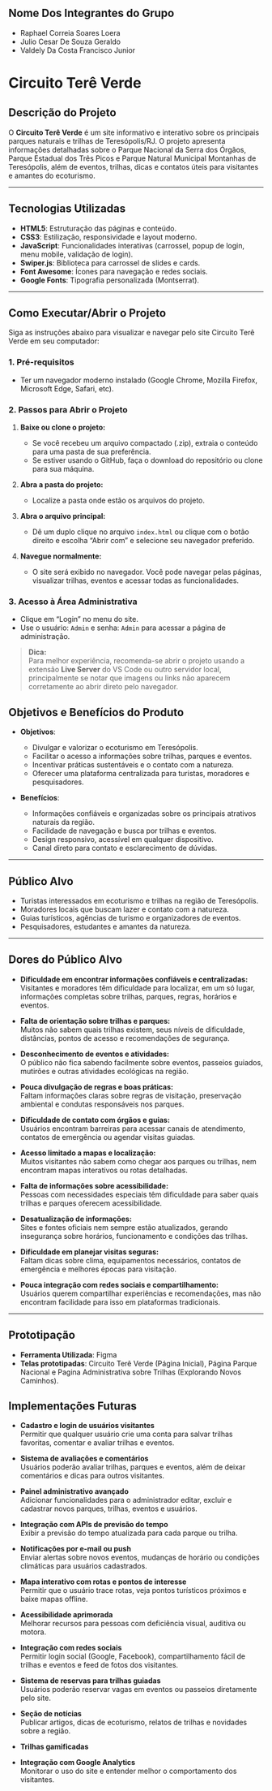 ## Nome Dos Integrantes do Grupo
- Raphael Correia Soares Loera
- Julio Cesar De Souza Geraldo
- Valdely Da Costa Francisco Junior


# Circuito Terê Verde

## Descrição do Projeto

O **Circuito Terê Verde** é um site informativo e interativo sobre os principais parques naturais e trilhas de Teresópolis/RJ.
O projeto apresenta informações detalhadas sobre o Parque Nacional da Serra dos Órgãos,
Parque Estadual dos Três Picos e Parque Natural Municipal Montanhas de Teresópolis,
além de eventos, trilhas, dicas e contatos úteis para visitantes e amantes do ecoturismo.

---

## Tecnologias Utilizadas

- **HTML5**: Estruturação das páginas e conteúdo.
- **CSS3**: Estilização, responsividade e layout moderno.
- **JavaScript**: Funcionalidades interativas (carrossel, popup de login, menu mobile, validação de login).
- **Swiper.js**: Biblioteca para carrossel de slides e cards.
- **Font Awesome**: Ícones para navegação e redes sociais.
- **Google Fonts**: Tipografia personalizada (Montserrat).

---

## Como Executar/Abrir o Projeto

Siga as instruções abaixo para visualizar e navegar pelo site Circuito Terê Verde em seu computador:

### 1. Pré-requisitos

- Ter um navegador moderno instalado (Google Chrome, Mozilla Firefox, Microsoft Edge, Safari, etc).

### 2. Passos para Abrir o Projeto

1. **Baixe ou clone o projeto:**
   - Se você recebeu um arquivo compactado (.zip), extraia o conteúdo para uma pasta de sua preferência.
   - Se estiver usando o GitHub, faça o download do repositório ou clone para sua máquina.

2. **Abra a pasta do projeto:**
   - Localize a pasta onde estão os arquivos do projeto.

3. **Abra o arquivo principal:**
   - Dê um duplo clique no arquivo `index.html` ou clique com o botão direito e escolha “Abrir com” e selecione seu navegador preferido.

4. **Navegue normalmente:**
   - O site será exibido no navegador. Você pode navegar pelas páginas, visualizar trilhas, eventos e acessar todas as funcionalidades.

### 3. Acesso à Área Administrativa

- Clique em “Login” no menu do site.
- Use o usuário: `Admin` e senha: `Admin` para acessar a página de administração.

> **Dica:**  
> Para melhor experiência, recomenda-se abrir o projeto usando a extensão **Live Server** do VS Code ou outro servidor local, principalmente se notar que imagens ou links não aparecem corretamente ao abrir direto pelo navegador.


## Objetivos e Benefícios do Produto

- **Objetivos**:
  - Divulgar e valorizar o ecoturismo em Teresópolis.
  - Facilitar o acesso a informações sobre trilhas, parques e eventos.
  - Incentivar práticas sustentáveis e o contato com a natureza.
  - Oferecer uma plataforma centralizada para turistas, moradores e pesquisadores.

- **Benefícios**:
  - Informações confiáveis e organizadas sobre os principais atrativos naturais da região.
  - Facilidade de navegação e busca por trilhas e eventos.
  - Design responsivo, acessível em qualquer dispositivo.
  - Canal direto para contato e esclarecimento de dúvidas.

---

## Público Alvo

- Turistas interessados em ecoturismo e trilhas na região de Teresópolis.
- Moradores locais que buscam lazer e contato com a natureza.
- Guias turísticos, agências de turismo e organizadores de eventos.
- Pesquisadores, estudantes e amantes da natureza.

---

## Dores do Público Alvo

- **Dificuldade em encontrar informações confiáveis e centralizadas:**  
  Visitantes e moradores têm dificuldade para localizar, em um só lugar, informações completas sobre trilhas, parques, regras, horários e eventos.

- **Falta de orientação sobre trilhas e parques:**  
  Muitos não sabem quais trilhas existem, seus níveis de dificuldade, distâncias, pontos de acesso e recomendações de segurança.

- **Desconhecimento de eventos e atividades:**  
  O público não fica sabendo facilmente sobre eventos, passeios guiados, mutirões e outras atividades ecológicas na região.

- **Pouca divulgação de regras e boas práticas:**  
  Faltam informações claras sobre regras de visitação, preservação ambiental e condutas responsáveis nos parques.

- **Dificuldade de contato com órgãos e guias:**  
  Usuários encontram barreiras para acessar canais de atendimento, contatos de emergência ou agendar visitas guiadas.

- **Acesso limitado a mapas e localização:**  
  Muitos visitantes não sabem como chegar aos parques ou trilhas, nem encontram mapas interativos ou rotas detalhadas.

- **Falta de informações sobre acessibilidade:**  
  Pessoas com necessidades especiais têm dificuldade para saber quais trilhas e parques oferecem acessibilidade.

- **Desatualização de informações:**  
  Sites e fontes oficiais nem sempre estão atualizados, gerando insegurança sobre horários, funcionamento e condições das trilhas.

- **Dificuldade em planejar visitas seguras:**  
  Faltam dicas sobre clima, equipamentos necessários, contatos de emergência e melhores épocas para visitação.

- **Pouca integração com redes sociais e compartilhamento:**  
  Usuários querem compartilhar experiências e recomendações, mas não encontram facilidade para isso em plataformas tradicionais.

---

## Prototipação
- **Ferramenta Utilizada**: Figma
- **Telas prototipadas**: Circuito Terê Verde (Página Inicial), Página Parque Nacional e Pagina Administrativa sobre Trilhas (Explorando Novos Caminhos).



## Implementações Futuras

- **Cadastro e login de usuários visitantes**  
  Permitir que qualquer usuário crie uma conta para salvar trilhas favoritas, comentar e avaliar trilhas e eventos.

- **Sistema de avaliações e comentários**  
  Usuários poderão avaliar trilhas, parques e eventos, além de deixar comentários e dicas para outros visitantes.

- **Painel administrativo avançado**  
  Adicionar funcionalidades para o administrador editar, excluir e cadastrar novos parques, trilhas, eventos e usuários.

- **Integração com APIs de previsão do tempo**  
  Exibir a previsão do tempo atualizada para cada parque ou trilha.

- **Notificações por e-mail ou push**  
  Enviar alertas sobre novos eventos, mudanças de horário ou condições climáticas para usuários cadastrados.

- **Mapa interativo com rotas e pontos de interesse**  
  Permitir que o usuário trace rotas, veja pontos turísticos próximos e baixe mapas offline.


- **Acessibilidade aprimorada**  
  Melhorar recursos para pessoas com deficiência visual, auditiva ou motora.

- **Integração com redes sociais**  
  Permitir login social (Google, Facebook), compartilhamento fácil de trilhas e eventos e feed de fotos dos visitantes.



- **Sistema de reservas para trilhas guiadas**  
  Usuários poderão reservar vagas em eventos ou passeios diretamente pelo site.

- **Seção de notícias**  
  Publicar artigos, dicas de ecoturismo, relatos de trilhas e novidades sobre a região.

- **Trilhas gamificadas**  


- **Integração com Google Analytics**  
  Monitorar o uso do site e entender melhor o comportamento dos visitantes.


